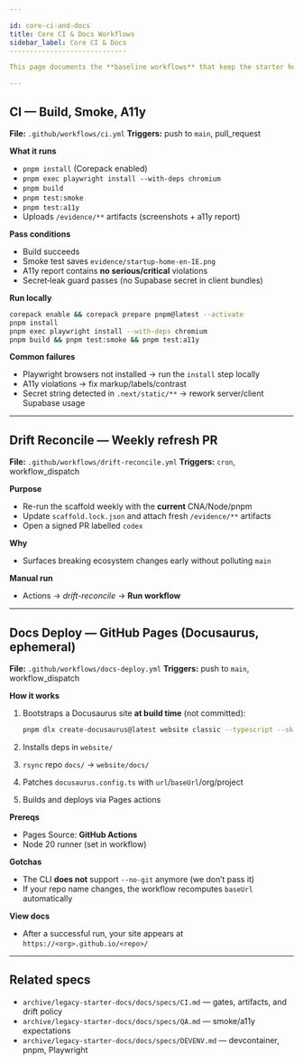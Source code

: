 ```yaml
---

id: core-ci-and-docs
title: Core CI & Docs Workflows
sidebar_label: Core CI & Docs
-----------------------------

This page documents the **baseline workflows** that keep the starter healthy and publish documentation.

---
```


## CI — Build, Smoke, A11y

**File:** `.github/workflows/ci.yml`
**Triggers:** push to `main`, pull_request

**What it runs**

* `pnpm install` (Corepack enabled)
* `pnpm exec playwright install --with-deps chromium`
* `pnpm build`
* `pnpm test:smoke`
* `pnpm test:a11y`
* Uploads `/evidence/**` artifacts (screenshots + a11y report)

**Pass conditions**

* Build succeeds
* Smoke test saves `evidence/startup-home-en-IE.png`
* A11y report contains **no serious/critical** violations
* Secret‑leak guard passes (no Supabase secret in client bundles)

**Run locally**

```bash
corepack enable && corepack prepare pnpm@latest --activate
pnpm install
pnpm exec playwright install --with-deps chromium
pnpm build && pnpm test:smoke && pnpm test:a11y
```

**Common failures**

* Playwright browsers not installed → run the `install` step locally
* A11y violations → fix markup/labels/contrast
* Secret string detected in `.next/static/**` → rework server/client Supabase usage

---

## Drift Reconcile — Weekly refresh PR

**File:** `.github/workflows/drift-reconcile.yml`
**Triggers:** `cron`, workflow_dispatch

**Purpose**

* Re-run the scaffold weekly with the **current** CNA/Node/pnpm
* Update `scaffold.lock.json` and attach fresh `/evidence/**` artifacts
* Open a signed PR labelled `codex`

**Why**

* Surfaces breaking ecosystem changes early without polluting `main`

**Manual run**

* Actions → *drift-reconcile* → **Run workflow**

---

## Docs Deploy — GitHub Pages (Docusaurus, ephemeral)

**File:** `.github/workflows/docs-deploy.yml`
**Triggers:** push to `main`, workflow_dispatch

**How it works**

1. Bootstraps a Docusaurus site **at build time** (not committed):

   ```bash
   pnpm dlx create-docusaurus@latest website classic --typescript --skip-install
   ```
2. Installs deps in `website/`
3. `rsync` repo `docs/` → `website/docs/`
4. Patches `docusaurus.config.ts` with `url`/`baseUrl`/org/project
5. Builds and deploys via Pages actions

**Prereqs**

* Pages Source: **GitHub Actions**
* Node 20 runner (set in workflow)

**Gotchas**

* The CLI **does not** support `--no-git` anymore (we don’t pass it)
* If your repo name changes, the workflow recomputes `baseUrl` automatically

**View docs**

* After a successful run, your site appears at `https://<org>.github.io/<repo>/`

---

## Related specs

* `archive/legacy-starter-docs/docs/specs/CI.md` — gates, artifacts, and drift policy
* `archive/legacy-starter-docs/docs/specs/QA.md` — smoke/a11y expectations
* `archive/legacy-starter-docs/docs/specs/DEVENV.md` — devcontainer, pnpm, Playwright
